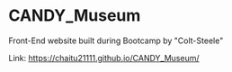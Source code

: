 # CANDY_Museum
Front-End website built during Bootcamp by "Colt-Steele"

Link: https://chaitu21111.github.io/CANDY_Museum/
